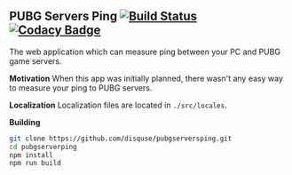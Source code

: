 **PUBG Servers Ping**
[![Build Status](https://travis-ci.org/Disquse/PUBGServersPing.svg?branch=master)](https://travis-ci.org/Disquse/PUBGServersPing)
[![Codacy Badge](https://api.codacy.com/project/badge/Grade/b09105e5bac8428bb0765ee1adef9137)](https://www.codacy.com/app/disquse/PUBGServersPing?utm_source=github.com&amp;utm_medium=referral&amp;utm_content=Disquse/PUBGServersPing&amp;utm_campaign=Badge_Grade)
--
The web application which can measure ping between your PC and PUBG game servers.

**Motivation**
When this app was initially planned, there wasn't any easy way to measure your ping to PUBG servers.

**Localization**
Localization files are located in `./src/locales`.

**Building**
```sh
git clone https://github.com/disquse/pubgserversping.git
cd pubgserverping
npm install
npm run build
```
